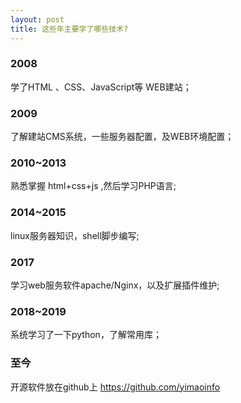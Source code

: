 ```yaml
---
layout: post
title: 这些年主要学了哪些技术?
---
```


### 2008

学了HTML 、CSS、JavaScript等 WEB建站；

### 2009

了解建站CMS系统，一些服务器配置，及WEB环境配置；

### 2010~2013

熟悉掌握 html+css+js ,然后学习PHP语言;

### 2014~2015

linux服务器知识，shell脚步编写;

### 2017

学习web服务软件apache/Nginx，以及扩展插件维护;

### 2018~2019

系统学习了一下python，了解常用库；

### 至今

开源软件放在github上 <https://github.com/yimaoinfo>